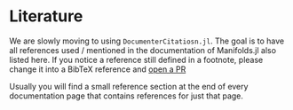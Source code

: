 # Literature

We are slowly moving to using `DocumenterCitatiosn.jl`.
The goal is to have all references used / mentioned in the documentation of Manifolds.jl also listed here.
If you notice a reference still defined in a footnote, please change it into a BibTeX reference and [open a PR](https://github.com/JuliaManifolds/Manifolds.jl/compare)

Usually you will find a small reference section at the end of every documentation page that contains references for just that page.

```@bibliography
```